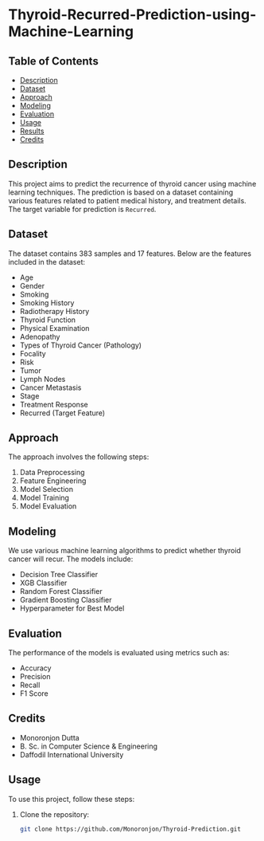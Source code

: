 # Thyroid-Recurred-Prediction-using-Machine-Learning

## Table of Contents
- [Description](#description)
- [Dataset](#dataset)
- [Approach](#approach)
- [Modeling](#modeling)
- [Evaluation](#evaluation)
- [Usage](#usage)
- [Results](#results)
- [Credits](#credits)

## Description
This project aims to predict the recurrence of thyroid cancer using machine learning techniques. The prediction is based on a dataset containing various features related to patient medical history, and treatment details. The target variable for prediction is `Recurred`.

## Dataset
The dataset contains 383 samples and 17 features. Below are the features included in the dataset:
- Age
- Gender
- Smoking
- Smoking History
- Radiotherapy History
- Thyroid Function
- Physical Examination
- Adenopathy
- Types of Thyroid Cancer (Pathology)
- Focality
- Risk
- Tumor
- Lymph Nodes
- Cancer Metastasis
- Stage
- Treatment Response
- Recurred (Target Feature)

## Approach
The approach involves the following steps:
1. Data Preprocessing
2. Feature Engineering
3. Model Selection
4. Model Training
5. Model Evaluation

## Modeling
We use various machine learning algorithms to predict whether thyroid cancer will recur. The models include:
- Decision Tree Classifier
- XGB Classifier
- Random Forest Classifier
- Gradient Boosting Classifier
- Hyperparameter for Best Model

## Evaluation
The performance of the models is evaluated using metrics such as:
- Accuracy
- Precision
- Recall
- F1 Score

## Credits
- Monoronjon Dutta
- B. Sc. in Computer Science & Engineering
- Daffodil International University

## Usage
To use this project, follow these steps:
1. Clone the repository:
   ```bash
   git clone https://github.com/Monoronjon/Thyroid-Prediction.git
